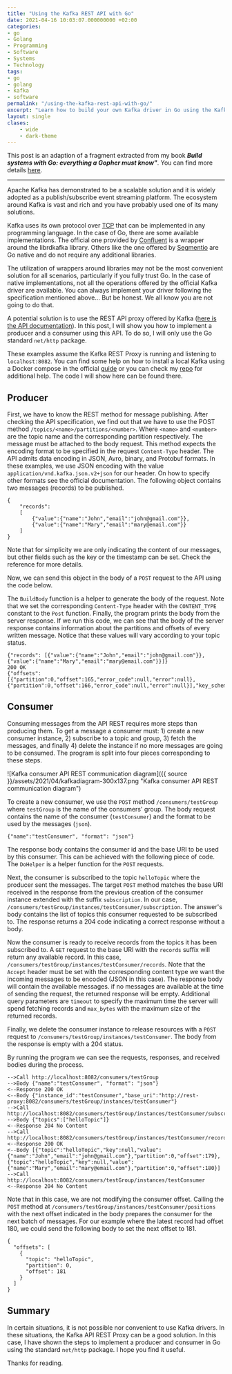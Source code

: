 ```yaml
---
title: "Using the Kafka REST API with Go"
date: 2021-04-16 10:03:07.000000000 +02:00
categories:
- go
- Golang
- Programming
- Software
- Systems
- Technology
tags:
- go
- golang
- kafka
- software
permalink: "/using-the-kafka-rest-api-with-go/"
excerpt: "Learn how to build your own Kafka driver in Go using the Kafka API REST proxy."
layout: single
clases:
    - wide
    - dark-theme
---
```

This post is an adaption of a fragment extracted from my book ***Build systems with Go: everything a Gopher must know"***. You can find more details [here](https://jmtirado.net/build-systems-with-go/).

------------

Apache Kafka has demonstrated to be a scalable solution and it is widely adopted as a publish/subscribe event streaming platform. The ecosystem around Kafka is vast and rich and you have probably used one of its many solutions.

Kafka uses its own protocol over  [TCP](https://docs.confluent.io/3.0.0/kafka-rest/docs/index.html) that can be implemented in any programming language. In the case of Go, there are some available implementations. The official one provided by [Confluent](https://github.com/confluentinc/confluent-kafka-go) is a wrapper around the librdkafka library. Others like the one offered by [Segmentio](https://github.com/segmentio/kafka-go) are Go native and do not require any additional libraries.

The utilization of wrappers around libraries may not be the most convenient solution for all scenarios, particularly if you fully trust Go. In the case of native implementations, not all the operations offered by the official Kafka driver are  available. You can always implement your driver following the specification mentioned above... But be honest. We all know you are not going to do that.

A potential solution is to use the REST API proxy offered by Kafka ([here is the API documentation](https://docs.confluent.io/3.0.0/kafka-rest/docs/index.html)). In this post, I will show you how to implement a producer and a consumer using this API. To do so, I will only use the Go standard `net/http` package.

These examples assume the Kafka REST Proxy is running and listening to `localhost:8082`. You can find some help on how to install a local Kafka using a Docker compose in the official [guide](https://docs.confluent.io/platform/current/quickstart/ce-docker-quickstart.html#ce-docker-quickstart) or you can check my [repo](https://github.com/juanmanuel-tirado/savetheworldwithgo/blob/master/18_kafka/README.md) for additional help. The code I will show here can be found there.

## Producer

First, we have to know the REST method for message publishing. After checking the API specification, we find out that we have to use the POST method `/topics/<name>/partitions/<number>`. Where `<name>` and `<number>` are the topic name and the corresponding partition respectively. The message must be attached to the body request. This method expects the encoding format to be specified in the request `Content-Type` header. The API admits data encoding in JSON, Avro, binary, and Protobuf formats. In these examples, we use JSON encoding with the value  `application/vnd.kafka.json.v2+json` for our header. On how to specify other formats see the official documentation. The following object contains two messages (records) to be published.

```
{
    "records": 
    [
        {"value":{"name":"John","email":"john@gmail.com"}},
        {"value":{"name":"Mary","email":"mary@email.com"}}
    ]
}
```

Note that for simplicity we are only indicating the content of our messages, but other fields such as the key or the timestamp can be set. Check the reference for more details.

Now, we can send this object in the body of a `POST` request to the API using the code below.

<script src="https://gist.github.com/juanmanuel-tirado/46b5608205e8d06fb6f2f44c90e5e5ca.js"></script>

The `BuildBody` function is a helper to generate the body of the request. Note that we set the corresponding `Content-Type` header with the `CONTENT_TYPE` constant to the `Post` function. Finally, the program prints the body from the server response. If we run this code, we can see that the  body of the server response contains information about the partitions and offsets of every written message. Notice that these values will vary according to your topic status.

```
{"records": [{"value":{"name":"John","email":"john@gmail.com"}},{"value":{"name":"Mary","email":"mary@email.com"}}]}
200 OK
{"offsets":[{"partition":0,"offset":165,"error_code":null,"error":null},{"partition":0,"offset":166,"error_code":null,"error":null}],"key_schema_id":null,"value_schema_id":null}
```


## Consumer

Consuming messages from the API REST requires more steps than producing them.  To get a message a consumer must: 1) create a new consumer instance, 2) subscribe to a topic and group, 3) fetch the messages, and finally 4) delete the instance if no more messages are going to be consumed. The program is split into four pieces corresponding to these steps.

![Kafka consumer API REST communication diagram]({{ source }}/assets/2021/04/kafkadiagram-300x137.png "Kafka consumer API REST communication diagram")

To create a new consumer, we use the `POST` method `/consumers/testGroup` where `testGroup` is the name of the consumers' group. The body request contains the name of the consumer (`testConsumer`) and the format to be used by the messages (`json`). 

```
{"name":"testConsumer", "format": "json"}
```

The response body contains the consumer id and the base URI to be used by this consumer. This can be achieved with the following piece of code. The `DoHelper` is a helper function for the `POST` requests.

<script src="https://gist.github.com/juanmanuel-tirado/b0c2e64f730226c6b58c0b7162188c3e.js"></script>

Next, the consumer is subscribed to the topic `helloTopic` where the producer sent the messages. The target `POST` method matches the base URI received in the response from the previous creation of the consumer instance extended with the suffix `subscription`. In our case, `/consumers/testGroup/instances/testConsumer/subscription`. The answer's body contains the list of topics this consumer requested to be subscribed to. The response returns a 204 code indicating a correct response without a  body.

<script src="https://gist.github.com/juanmanuel-tirado/1472501bd559c7dc2fc8c969df0c1dd3.js"></script>

Now the consumer is ready to receive records from the topics it has been subscribed to. A `GET` request to the base URI with the `records` suffix will return any available record. In this case, `/consumers/testGroup/instances/testConsumer/records`. Note that the `Accept` header must be set with the corresponding content type we want the incoming messages to be encoded (JSON in this case). The response body will contain the available messages. if no messages are available at the time of sending the request, the returned response will be empty. Additional query parameters are `timeout` to specify the maximum time the server will spend fetching records and `max_bytes` with the maximum size of the returned records.

<script src="https://gist.github.com/juanmanuel-tirado/b0b2a62fd83d5fe5ff2e733a269c80e9.js"></script>

Finally, we delete the consumer instance to release resources with a `POST` request to `/consumers/testGroup/instances/testConsumer`. The body from the response is empty with a 204 status.

<script src="https://gist.github.com/juanmanuel-tirado/d25ee37c18f797b2a83c212b52f75b07.js"></script>

By running the program we can see the requests, responses, and received bodies during the process.

```
-->Call http://localhost:8082/consumers/testGroup
-->Body {"name":"testConsumer", "format": "json"}
<--Response 200 OK
<--Body {"instance_id":"testConsumer","base_uri":"http://rest-proxy:8082/consumers/testGroup/instances/testConsumer"}
-->Call http://localhost:8082/consumers/testGroup/instances/testConsumer/subscription
-->Body {"topics":["helloTopic"]}
<--Response 204 No Content
-->Call http://localhost:8082/consumers/testGroup/instances/testConsumer/records
<--Response 200 OK
<--Body [{"topic":"helloTopic","key":null,"value":{"name":"John","email":"john@gmail.com"},"partition":0,"offset":179},{"topic":"helloTopic","key":null,"value":{"name":"Mary","email":"mary@email.com"},"partition":0,"offset":180}]
-->Call http://localhost:8082/consumers/testGroup/instances/testConsumer
<--Response 204 No Content
```

Note that in this case, we are not modifying the consumer offset. Calling the `POST` method at `/consumers/testGroup/instances/testConsumer/positions` with the next offset indicated in the body prepares the consumer for the next batch of messages. For our example where the latest record had offset 180, we could send the following body to set the next offset to 181.

```
{
  "offsets": [
    {
      "topic": "helloTopic",
      "partition": 0,
      "offset": 181
    }
  ]
}
```


## Summary

In certain situations, it is not possible nor convenient to use Kafka drivers. In these situations, the Kafka API REST Proxy can be a good solution. In this case, I have shown the steps to implement a producer and consumer in Go using the standard `net/http` package. I hope you find it useful.

Thanks for reading.
